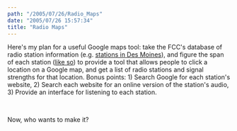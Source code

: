 ```yaml
---
path: "/2005/07/26/Radio_Maps" 
date: "2005/07/26 15:57:34" 
title: "Radio Maps" 
---
```

<p>Here's my plan for a useful Google maps tool: take the FCC's database of radio station information (e.g. <a href="http://www.fcc.gov/fcc-bin/fmq?state=IA&amp;call=&amp;city=des+moines&amp;arn=&amp;serv=&amp;vac=&amp;freq=0.0&amp;fre2=107.9&amp;facid=&amp;class=&amp;dkt=&amp;list=0&amp;dist=&amp;dlat2=&amp;mlat2=&amp;slat2=&amp;NS=N&amp;dlon2=&amp;mlon2=&amp;slon2=&amp;EW=W&amp;size=9">stations in Des Moines</a>), and figure the span of each station (<a href="http://www.fcc.gov/fcc-bin/FMTV-service-area?n=FM300179.html">like so</a>) to provide a tool that allows people to click a location on a Google map, and get a list of radio stations and signal strengths for that location. Bonus points: 1) Search Google for each station's website, 2) Search each website for an online version of the station's audio, 3) Provide an interface for listening to each station.</p><br><p>Now, who wants to make it?</p>